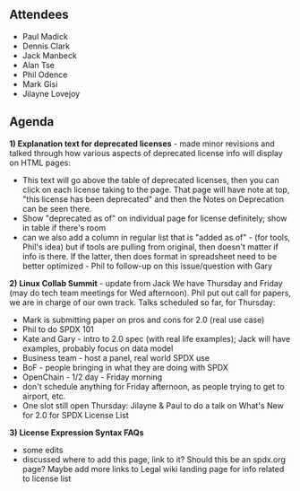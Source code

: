 ## Attendees

  - Paul Madick
  - Dennis Clark
  - Jack Manbeck
  - Alan Tse
  - Phil Odence
  - Mark Gisi
  - Jilayne Lovejoy

## Agenda

**1) Explanation text for deprecated licenses** - made minor revisions
and talked through how various aspects of deprecated license info will
display on HTML pages:

  - This text will go above the table of deprecated licenses, then you
    can click on each license taking to the page. That page will have
    note at top, "this license has been deprecated" and then the Notes
    on Deprecation can be seen there.
  - Show "deprecated as of" on individual page for license definitely;
    show in table if there's room
  - can we also add a column in regular list that is "added as of" -
    (for tools, Phil's idea) but if tools are pulling from original,
    then doesn't matter if info is there. If the latter, then does
    format in spreadsheet need to be better optimized - Phil to
    follow-up on this issue/question with Gary

**2) Linux Collab Summit** - update from Jack We have Thursday and
Friday (may do tech team meetings for Wed afternoon). Phil put out call
for papers, we are in charge of our own track. Talks scheduled so far,
for Thursday:

  - Mark is submitting paper on pros and cons for 2.0 (real use case)
  - Phil to do SPDX 101
  - Kate and Gary - intro to 2.0 spec (with real life examples); Jack
    will have examples, probably focus on data model
  - Business team - host a panel, real world SPDX use
  - BoF - people bringing in what they are doing with SPDX
  - OpenChain - 1/2 day - Friday morning
  - don't schedule anything for Friday afternoon, as people trying to
    get to airport, etc.
  - One slot still open Thursday: Jilayne & Paul to do a talk on What's
    New for 2.0 for SPDX License List

**3) License Expression Syntax FAQs**

  - some edits
  - discussed where to add this page, link to it? Should this be an
    spdx.org page? Maybe add more links to Legal wiki landing page for
    info related to license list
